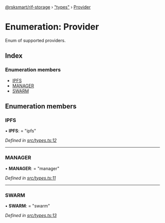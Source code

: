 [@rsksmart/rif-storage](../README.md) › ["types"](../modules/_types_.md) › [Provider](_types_.provider.md)

# Enumeration: Provider

Enum of supported providers.

## Index

### Enumeration members

* [IPFS](_types_.provider.md#ipfs)
* [MANAGER](_types_.provider.md#manager)
* [SWARM](_types_.provider.md#swarm)

## Enumeration members

###  IPFS

• **IPFS**: = "ipfs"

*Defined in [src/types.ts:12](https://github.com/rsksmart/rds-libjs/blob/b42e838/src/types.ts#L12)*

___

###  MANAGER

• **MANAGER**: = "manager"

*Defined in [src/types.ts:11](https://github.com/rsksmart/rds-libjs/blob/b42e838/src/types.ts#L11)*

___

###  SWARM

• **SWARM**: = "swarm"

*Defined in [src/types.ts:13](https://github.com/rsksmart/rds-libjs/blob/b42e838/src/types.ts#L13)*
